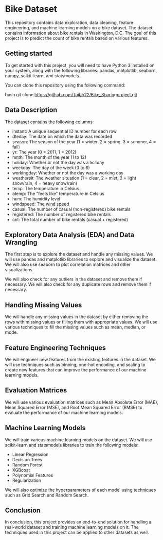 # Bike Dataset 

This repository contains data exploration, data cleaning, feature engineering, and machine learning models on a bike dataset. The dataset contains information about bike rentals in Washington, D.C. The goal of this project is to predict the count of bike rentals based on various features.

## Getting started

To get started with this project, you will need to have Python 3 installed on your system, along with the following libraries: pandas, matplotlib, seaborn, numpy, scikit-learn, and statsmodels.

You can clone this repository using the following command:

bash
git clone [https://github.com/Taibh22/Bike_Sharingproject.git
](https://github.com/Taibh22/Bike_Sharingproject.git)

## Data Description

The dataset contains the following columns:

- instant: A unique sequential ID number for each row
- dteday: The date on which the data was recorded
- season: The season of the year (1 = winter, 2 = spring, 3 = summer, 4 = fall)
- yr: The year (0 = 2011, 1 = 2012)
- mnth: The month of the year (1 to 12)
- holiday: Whether or not the day was a holiday
- weekday: The day of the week (0 to 6)
- workingday: Whether or not the day was a working day
- weathersit: The weather situation (1 = clear, 2 = mist, 3 = light snow/rain, 4 = heavy snow/rain)
- temp: The temperature in Celsius
- atemp: The "feels like" temperature in Celsius
- hum: The humidity level
- windspeed: The wind speed
- casual: The number of casual (non-registered) bike rentals
- registered: The number of registered bike rentals
- cnt: The total number of bike rentals (casual + registered)

## Exploratory Data Analysis (EDA) and Data Wrangling

The first step is to explore the dataset and handle any missing values. We will use pandas and matplotlib libraries to explore and visualize the dataset. We will also use seaborn to plot correlation matrices and other visualizations. 

We will also check for any outliers in the dataset and remove them if necessary. We will also check for any duplicate rows and remove them if necessary.

## Handling Missing Values

We will handle any missing values in the dataset by either removing the rows with missing values or filling them with appropriate values. We will use various techniques to fill the missing values such as mean, median, or mode.

## Feature Engineering Techniques

We will engineer new features from the existing features in the dataset. We will use techniques such as binning, one-hot encoding, and scaling to create new features that can improve the performance of our machine learning models.

## Evaluation Matrices

We will use various evaluation matrices such as Mean Absolute Error (MAE), Mean Squared Error (MSE), and Root Mean Squared Error (RMSE) to evaluate the performance of our machine learning models.

## Machine Learning Models

We will train various machine learning models on the dataset. We will use scikit-learn and statsmodels libraries to train the following models:

- Linear Regression
- Decision Trees
- Random Forest
- XGBoost
- Polynomial Features 
- Regularization

We will also optimize the hyperparameters of each model using techniques such as Grid Search and Random Search.

## Conclusion

In conclusion, this project provides an end-to-end solution for handling a real-world dataset and training machine learning models on it. The techniques used in this project can be applied to other datasets as well.
